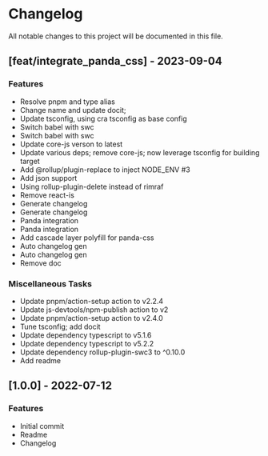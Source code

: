 # Changelog

All notable changes to this project will be documented in this file.

## [feat/integrate_panda_css] - 2023-09-04

### Features

- Resolve pnpm and type alias
- Change name and update docit;
- Update tsconfig, using cra tsconfig as base config
- Switch babel with swc
- Switch babel with swc
- Update core-js verson to latest
- Update various deps; remove core-js; now leverage tsconfig for building target
- Add @rollup/plugin-replace to inject NODE_ENV #3
- Add json support
- Using rollup-plugin-delete instead of rimraf
- Remove react-is
- Generate changelog
- Generate changelog
- Panda integration
- Panda integration
- Add cascade layer polyfill for panda-css
- Auto changelog gen
- Auto changelog gen
- Remove doc

### Miscellaneous Tasks

- Update pnpm/action-setup action to v2.2.4
- Update js-devtools/npm-publish action to v2
- Update pnpm/action-setup action to v2.4.0
- Tune tsconfig; add docit
- Update dependency typescript to v5.1.6
- Update dependency typescript to v5.2.2
- Update dependency rollup-plugin-swc3 to ^0.10.0
- Add readme

## [1.0.0] - 2022-07-12

### Features

- Initial commit
- Readme
- Changelog

<!-- generated by git-cliff -->
